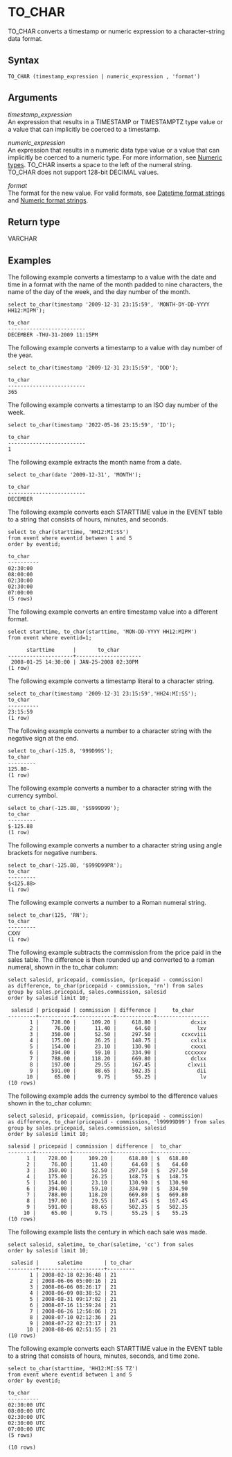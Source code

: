 # TO\_CHAR<a name="r_TO_CHAR"></a>

TO\_CHAR converts a timestamp or numeric expression to a character\-string data format\. 

## Syntax<a name="r_TO_CHAR-synopsis"></a>

```
TO_CHAR (timestamp_expression | numeric_expression , 'format')
```

## Arguments<a name="r_TO_CHAR-arguments"></a>

 *timestamp\_expression*   
An expression that results in a TIMESTAMP or TIMESTAMPTZ type value or a value that can implicitly be coerced to a timestamp\. 

 *numeric\_expression*   
An expression that results in a numeric data type value or a value that can implicitly be coerced to a numeric type\. For more information, see [Numeric types](r_Numeric_types201.md)\. TO\_CHAR inserts a space to the left of the numeral string\.  
TO\_CHAR does not support 128\-bit DECIMAL values\. 

 *format*   
The format for the new value\. For valid formats, see [Datetime format strings](r_FORMAT_strings.md) and [ Numeric format strings](r_Numeric_formating.md)\. 

## Return type<a name="r_TO_CHAR-return-type"></a>

VARCHAR

## Examples<a name="r_TO_CHAR-examples"></a>

The following example converts a timestamp to a value with the date and time in a format with the name of the month padded to nine characters, the name of the day of the week, and the day number of the month\.

```
select to_char(timestamp '2009-12-31 23:15:59', 'MONTH-DY-DD-YYYY HH12:MIPM');

to_char
-------------------------
DECEMBER -THU-31-2009 11:15PM
```

The following example converts a timestamp to a value with day number of the year\.

```
select to_char(timestamp '2009-12-31 23:15:59', 'DDD');

to_char
-------------------------
365
```

The following example converts a timestamp to an ISO day number of the week\.

```
select to_char(timestamp '2022-05-16 23:15:59', 'ID');

to_char
-------------------------
1
```

The following example extracts the month name from a date\.

```
select to_char(date '2009-12-31', 'MONTH');

to_char
-------------------------
DECEMBER
```

The following example converts each STARTTIME value in the EVENT table to a string that consists of hours, minutes, and seconds\.

```
select to_char(starttime, 'HH12:MI:SS')
from event where eventid between 1 and 5
order by eventid;

to_char
----------
02:30:00
08:00:00
02:30:00
02:30:00
07:00:00
(5 rows)
```

The following example converts an entire timestamp value into a different format\.

```
select starttime, to_char(starttime, 'MON-DD-YYYY HH12:MIPM')
from event where eventid=1;

      starttime      |       to_char
---------------------+---------------------
 2008-01-25 14:30:00 | JAN-25-2008 02:30PM
(1 row)
```

The following example converts a timestamp literal to a character string\.

```
select to_char(timestamp '2009-12-31 23:15:59','HH24:MI:SS');
to_char
----------
23:15:59
(1 row)
```

The following example converts a number to a character string with the negative sign at the end\.

```
select to_char(-125.8, '999D99S');
to_char
---------
125.80-
(1 row)
```

The following example converts a number to a character string with the currency symbol\.

```
select to_char(-125.88, '$S999D99');
to_char
---------
$-125.88
(1 row)
```

The following example converts a number to a character string using angle brackets for negative numbers\.

```
select to_char(-125.88, '$999D99PR');
to_char
---------
$<125.88>	
(1 row)
```

The following example converts a number to a Roman numeral string\.

```
select to_char(125, 'RN');
to_char
---------
CXXV	
(1 row)
```

The following example subtracts the commission from the price paid in the sales table\. The difference is then rounded up and converted to a roman numeral, shown in the to\_char column: 

```
select salesid, pricepaid, commission, (pricepaid - commission)
as difference, to_char(pricepaid - commission, 'rn') from sales
group by sales.pricepaid, sales.commission, salesid
order by salesid limit 10;

 salesid | pricepaid | commission | difference |     to_char
---------+-----------+------------+------------+-----------------
       1 |    728.00 |     109.20 |     618.80 |           dcxix
       2 |     76.00 |      11.40 |      64.60 |             lxv
       3 |    350.00 |      52.50 |     297.50 |        ccxcviii
       4 |    175.00 |      26.25 |     148.75 |           cxlix
       5 |    154.00 |      23.10 |     130.90 |           cxxxi
       6 |    394.00 |      59.10 |     334.90 |         cccxxxv
       7 |    788.00 |     118.20 |     669.80 |           dclxx
       8 |    197.00 |      29.55 |     167.45 |          clxvii
       9 |    591.00 |      88.65 |     502.35 |             dii
      10 |     65.00 |       9.75 |      55.25 |              lv
(10 rows)
```

The following example adds the currency symbol to the difference values shown in the to\_char column: 

```
select salesid, pricepaid, commission, (pricepaid - commission)
as difference, to_char(pricepaid - commission, 'l99999D99') from sales
group by sales.pricepaid, sales.commission, salesid
order by salesid limit 10;

salesid | pricepaid | commission | difference |  to_char
--------+-----------+------------+------------+------------
      1 |    728.00 |     109.20 |     618.80 | $   618.80
      2 |     76.00 |      11.40 |      64.60 | $    64.60
      3 |    350.00 |      52.50 |     297.50 | $   297.50
      4 |    175.00 |      26.25 |     148.75 | $   148.75
      5 |    154.00 |      23.10 |     130.90 | $   130.90
      6 |    394.00 |      59.10 |     334.90 | $   334.90
      7 |    788.00 |     118.20 |     669.80 | $   669.80
      8 |    197.00 |      29.55 |     167.45 | $   167.45
      9 |    591.00 |      88.65 |     502.35 | $   502.35
     10 |     65.00 |       9.75 |      55.25 | $    55.25
(10 rows)
```

The following example lists the century in which each sale was made\. 

```
select salesid, saletime, to_char(saletime, 'cc') from sales
order by salesid limit 10;

 salesid |      saletime       | to_char
---------+---------------------+---------
       1 | 2008-02-18 02:36:48 | 21
       2 | 2008-06-06 05:00:16 | 21
       3 | 2008-06-06 08:26:17 | 21
       4 | 2008-06-09 08:38:52 | 21
       5 | 2008-08-31 09:17:02 | 21
       6 | 2008-07-16 11:59:24 | 21
       7 | 2008-06-26 12:56:06 | 21
       8 | 2008-07-10 02:12:36 | 21
       9 | 2008-07-22 02:23:17 | 21
      10 | 2008-08-06 02:51:55 | 21
(10 rows)
```

The following example converts each STARTTIME value in the EVENT table to a string that consists of hours, minutes, seconds, and time zone\. 

```
select to_char(starttime, 'HH12:MI:SS TZ')
from event where eventid between 1 and 5
order by eventid;

to_char
----------
02:30:00 UTC
08:00:00 UTC
02:30:00 UTC
02:30:00 UTC
07:00:00 UTC
(5 rows)

(10 rows)
```